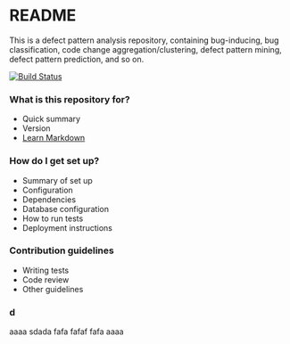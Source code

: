 # README #

This is a defect pattern analysis repository, containing bug-inducing, bug classification, code change aggregation/clustering, defect pattern mining, defect pattern prediction, and so on.

[![Build Status](https://www.travis-ci.org/zhangch1991425/defectpatternanalysis.svg?branch=master)](https://www.travis-ci.org/zhangch1991425/defectpatternanalysis)
### What is this repository for? ###

* Quick summary
* Version
* [Learn Markdown](https://bitbucket.org/tutorials/markdowndemo)

### How do I get set up? ###

* Summary of set up
* Configuration
* Dependencies
* Database configuration
* How to run tests
* Deployment instructions

### Contribution guidelines ###

* Writing tests
* Code review
* Other guidelines

### d
aaaa
sdada
fafa
fafaf
fafa
aaaa
